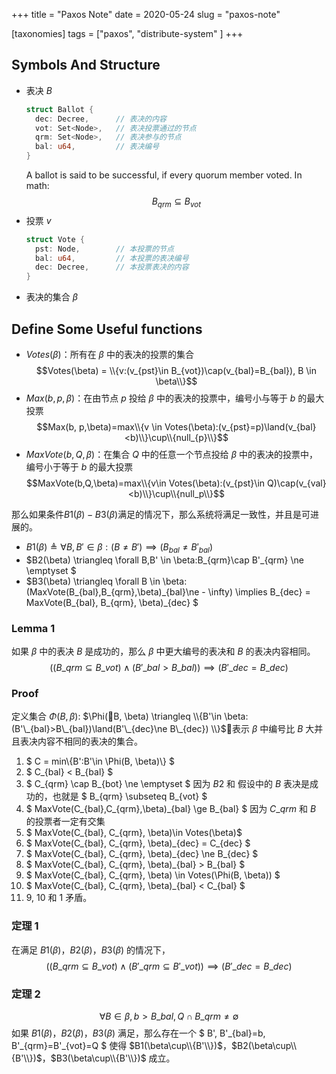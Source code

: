 +++
title = "Paxos Note"
date = 2020-05-24
slug = "paxos-note"

[taxonomies]
tags = ["paxos", "distribute-system" ]
+++

## Symbols And Structure
- 表决 $B$
    ```rs
    struct Ballot {
      dec: Decree,      // 表决的内容
      vot: Set<Node>,   // 表决投票通过的节点
      qrm: Set<Node>,   // 表决参与的节点
      bal: u64,         // 表决编号
    }
    ```
    A ballot is said to be successful, if every quorum member voted. In math:
    $$ B_{qrm} \subseteq B_{vot} $$
- 投票 $v$
    ```rs
    struct Vote {
      pst: Node,        // 本投票的节点
      bal: u64,         // 本投票的表决编号
      dec: Decree,      // 本投票表决的内容
    }
    ```
- 表决的集合 $\beta$

## Define Some Useful functions
- $Votes(\beta)$：所有在 $\beta$ 中的表决的投票的集合
$$Votes(\beta) = \\{v:(v_{pst}\in B_{vot})\cap(v_{bal}=B_{bal}), B \in \beta\\}$$
- $Max(b, p, \beta)$：在由节点 $p$ 投给 $\beta$ 中的表决的投票中，编号小与等于 $b$ 的最大投票
$$Max(b, p,\beta)=max\\{v \in Votes(\beta):(v_{pst}=p)\land(v_{bal}<b)\\}\cup\\{null_{p}\\}$$
- $MaxVote(b, Q, \beta)$：在集合 $Q$ 中的任意一个节点投给 $\beta$ 中的表决的投票中，编号小于等于 $b$ 的最大投票
    $$MaxVote(b,Q,\beta)=max\\{v\in Votes(\beta):(v_{pst}\in Q)\cap(v_{val}<b)\\}\cup\\{null_p\\}$$

那么如果条件$B1(\beta)-B3(\beta)$满足的情况下，那么系统将满足一致性，并且是可进展的。
- $B1(\beta) \triangleq \forall B,B' \in \beta:(B \ne B') \implies (B_{bal} \ne B'_{bal})$
- $B2(\beta) \triangleq \forall B,B' \in \beta:B\_{qrm}\cap B'_{qrm} \ne \emptyset $
- $B3(\beta) \triangleq \forall B \in \beta: (MaxVote(B\_{bal},B_{qrm},\beta)\_{bal}\ne - \infty) \implies B\_{dec} = MaxVote(B\_{bal}, B\_{qrm}, \beta)\_{dec} $

### Lemma 1
如果 $\beta$ 中的表决 $B$ 是成功的，那么 $\beta$ 中更大编号的表决和 $B$ 的表决内容相同。
$$ ((B\_{qrm} \subseteq B\_{vot})\land(B'\_{bal}>B\_{bal})) \implies (B'\_{dec}=B\_{dec}) $$

### Proof
定义集合 $\Phi(B, \beta)$: $\Phi(B, \beta) \triangleq \\{B'\in \beta:(B'\_{bal}>B\_{bal})\land(B'\_{dec}\ne B\_{dec}) \\}$，表示 $\beta$ 中编号比 $B$ 大并且表决内容不相同的表决的集合。
1. $ C = min\\{B':B'\in \Phi(B, \beta)\\} $
2. $ C\_{bal} < B\_{bal} $
3. $ C\_{qrm} \cap B\_{bot} \ne \emptyset $
    因为 $B2$ 和 假设中的 $B$ 表决是成功的，也就是 $ B\_{qrm} \subseteq B\_{vot} $
4. $ MaxVote(C\_{bal},C\_{qrm},\beta)\_{bal} \ge B\_{bal} $
    因为 $C\_{qrm}$ 和 $B$ 的投票者一定有交集
1. $ MaxVote(C\_{bal}, C\_{qrm}, \beta)\in Votes(\beta)$
2. $ MaxVote(C\_{bal}, C\_{qrm}, \beta)\_{dec} = C\_{dec} $
3. $ MaxVote(C\_{bal}, C\_{qrm}, \beta)\_{dec} \ne B\_{dec} $
4. $ MaxVote(C\_{bal}, C\_{qrm}, \beta)\_{bal} > B\_{bal} $
5. $ MaxVote(C\_{bal}, C\_{qrm}, \beta) \in Votes(\Phi(B, \beta)) $
6. $ MaxVote(C\_{bal}, C\_{qrm}, \beta)\_{bal} < C\_{bal} $
7. 9, 10 和 1 矛盾。

### 定理 1
在满足 $B1(\beta)$，$B2(\beta)$，$B3(\beta)$ 的情况下，
$$((B\_{qrm} \subseteq B\_{vot})\land(B'\_{qrm}\subseteq B'\_{vot})) \implies (B'\_{dec} = B\_{dec}) $$

### 定理 2
$$ \forall B\in\beta, b > B\_{bal}, Q \cap B\_{qrm} \ne \emptyset $$ 如果 $B1(\beta)$，$B2(\beta)$，$B3(\beta)$ 满足，那么存在一个 $ B', B'\_{bal}=b, B'\_{qrm}=B'\_{vot}=Q $ 使得 $B1(\beta\cup\\{B'\\})$，$B2(\beta\cup\\{B'\\})$，$B3(\beta\cup\\{B'\\})$ 成立。
